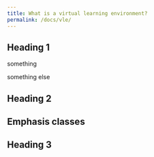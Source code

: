 ```yaml
---
title: What is a virtual learning environment?
permalink: /docs/vle/
---
```



## Heading 1
<p>
something
</p><p>
something else
</p>

## Heading 2

<h2>Emphasis classes</h2>


## Heading 3

